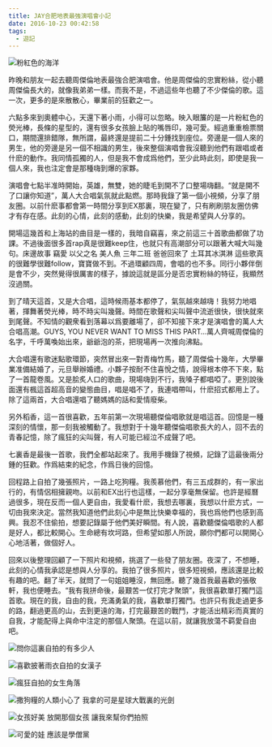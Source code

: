 ```yaml
---
title: JAY合肥地表最強演唱會小記
date: 2016-10-23 00:42:58
tags:
  - 遊記
---
```


![粉紅色的海洋](http://upload-images.jianshu.io/upload_images/2637106-7bbde693162d30fd.jpg?imageMogr2/auto-orient/strip%7CimageView2/2/w/1240)


昨晚和朋友一起去聽周傑倫地表最強合肥演唱會。他是周傑倫的忠實粉絲，從小聽周傑倫長大的，就像我弟弟一樣。而我不是，不過這些年也聽了不少傑倫的歌。這一次，更多的是來散散心，畢業前的狂歡之一。

六點多來到奧體中心，天還下著小雨，小得可以忽略。映入眼簾的是一片粉紅色的熒光棒，長條的星型的，還有很多女孩臉上貼的嘴唇印，幾可愛。經過重重檢票關口，期間還排錯隊，無所謂，最終還是提前二十分鍾找到座位。旁邊是一個人來的男生，他的旁邊是另一個不相識的男生，後來整個演唱會我沒聽到他們有跟唱或者什麽的動作。我同情孤獨的人，但是我不會成爲他們，至少此時此刻，即使是我一個人來，我也注定會是那種嗨到爆的家夥。

演唱會七點半准時開始，英雄，無雙，她的睫毛到開不了口整場嗨翻。“就是開不了口讓你知道”，萬人大合唱氣氛就此點燃。那時我錄了第一個小視頻，分享了朋友圈。以前什麽事都會第一時間分享到EX那裏，現在變了，只有刷刷朋友圈仿佛才有存在感。此刻的心情，此刻的感動，此刻的快樂，我是希望與人分享的。

<!-- more -->


開場這幾首和上海站的曲目是一樣的，我暗自竊喜，來之前這三十首歌曲都做了功課。不過後面很多首rap真是很難keep住，也就只有高潮部分可以跟著大喊大叫幾句。床邊故事 竊愛 以父之名 美人魚 三年二班 爸爸回來了 土耳其冰淇淋 這些歌真的很難學很難follow，寶寶做不到。不過環顧四周，會唱的也不多。同行小夥伴倒是會不少，突然覺得很厲害的樣子，據說這就是區分是否忠實粉絲的特征，我顯然沒過關。

到了晴天這首，又是大合唱，這時候雨基本都停了，氣氛越來越嗨！我努力地唱著，揮舞著熒光棒，時不時尖叫幾聲。時間在歌聲和尖叫聲中流逝很快，很快就來到尾聲。不知情的觀衆看到落幕以爲要離場了，卻不知接下來才是演唱會的萬人大合唱高潮。GUYS, YOU NEVER WANT TO  MISS  THIS PART…萬人齊喊周傑倫的名字，千呼萬喚始出來，爺爺泡的茶，把現場再一次推向沸點。

大合唱還有歌迷點歌環節，突然冒出來一對青梅竹馬，聽了周傑倫十幾年，大學畢業准備結婚了，元旦舉辦婚禮。小夥子按耐不住喜悅之情，說得根本停不下來，點了一首龍卷風。又是脍炙人口的歌曲，現場嗨到不行，我嗓子都唱啞了。更別說後面還有楓這首超高音的變態曲目，唱是唱不了，我連唱帶叫，什麽招式都用上了。除了這兩首，大合唱還唱了聽媽媽的話和愛情廢柴。

另外稻香，這一首很喜歡，五年前第一次現場聽傑倫唱歌就是唱這首。回憶是一種深刻的情懷，那一刻我被觸動了。我想對于十幾年聽傑倫唱歌長大的人，回不去的青春記憶，除了瘋狂的尖叫聲，有人可能已經泣不成聲了吧。

七裏香是最後一首歌，我們全都站起來了。我用手機錄了視頻，記錄了這最後兩分鍾的狂歡。作爲結束的紀念，作爲日後的回憶。

回程路上自拍了幾張照片，一路上吃狗糧。我羨慕他們，有三五成群的，有一家出行的，有情侶相擁親吻。以前和EX出行也這樣，一起分享毫無保留。也許是經曆過很多，現在反而一個人更自由，我愛看什麽，我想去哪裏，我想以什麽方式，一切由我來決定。當然我知道他們此刻心中是無比快樂幸福的，我也爲他們也感到高興。我忍不住偷拍，想要記錄屬于他們美好瞬間。有人說，喜歡聽傑倫唱歌的人都是好人，都比較開心。生命總有坎坷路，但希望如那人所說，願你們都可以開開心心地活著，做個好人。

回來以後整理回顧了一下照片和視頻，挑選了一些發了朋友圈。夜深了，不想睡，此刻的心情我承認是想與人分享的。我拍了很多照片，很多短視頻，應該還是比較有趣的吧。翻了半天，就問了一句姐姐睡沒，無回應。聽了幾首我最喜歡的張敬軒，我也便睡去。“我有我拼命後，最艱苦一仗打完才聚頭”，我很喜歡單打獨鬥這首歌。現在的我，自由的我，充滿勇氣的我，喜歡單打獨鬥。也許只有我走過更多的路，翻過更高的山，去到更遠的海，打完最艱苦的戰鬥，才能活出精彩而真實的自我，才能配得上與命中注定的那個人聚頭。在這以前，就讓我放蕩不羁愛自由吧。




![問你這裏自拍的有多少人](http://upload-images.jianshu.io/upload_images/2637106-d9e2d78e4d217dbe.jpg?imageMogr2/auto-orient/strip%7CimageView2/2/w/1240)
﻿﻿


![喜歡披著雨衣自拍的女漢子](http://upload-images.jianshu.io/upload_images/2637106-0e29664844eef498.jpg?imageMogr2/auto-orient/strip%7CimageView2/2/w/1240)






![瘋狂自拍的女生角落](http://upload-images.jianshu.io/upload_images/2637106-fc9f611fa5e898bb.jpg?imageMogr2/auto-orient/strip%7CimageView2/2/w/1240)



![撒狗糧的人類小心了 我拿的可是星球大戰裏的光劍](http://upload-images.jianshu.io/upload_images/2637106-b6053d4e101e7c29.jpg?imageMogr2/auto-orient/strip%7CimageView2/2/w/1240)





![女孩好美 放開那個女孩 讓我來幫你們拍照](http://upload-images.jianshu.io/upload_images/2637106-cccbd204be38d91c.jpg?imageMogr2/auto-orient/strip%7CimageView2/2/w/1240)



![可愛的娃 應該是學僧黨](http://upload-images.jianshu.io/upload_images/2637106-6b6b85b7ad90bf69.jpg?imageMogr2/auto-orient/strip%7CimageView2/2/w/1240)
